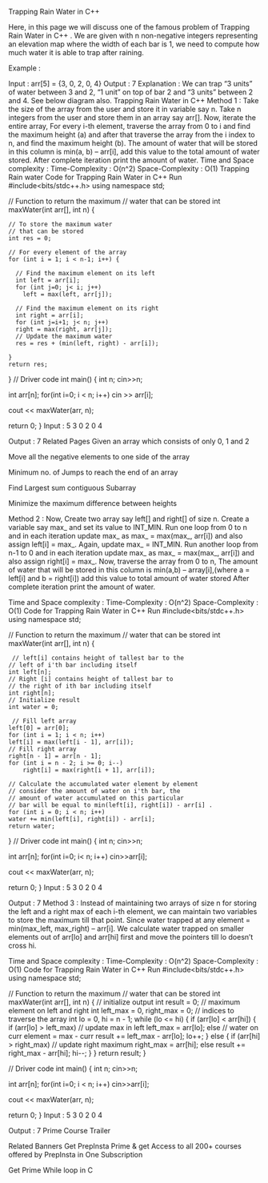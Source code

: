 Trapping Rain Water in C++
 

Here, in this page we  will discuss one of the famous problem of  Trapping Rain Water in C++ . We are given with n non-negative integers representing an elevation map where the width of each bar is 1, we need to compute how much water it is able to trap after raining.

Example :

Input : arr[5] = {3, 0, 2, 0, 4}
Output : 7
Explanation : We can trap “3 units” of water between 3 and 2, “1 unit” on top of bar 2 and “3 units” between 2 and 4. See below diagram also.
Trapping Rain Water in C++
Method 1 :
Take the size of the array from the user and store it in variable say n.
Take n integers from the user and store them in an array say arr[].
Now, iterate the entire array,
For every i-th element, traverse the array from 0 to i and find the maximum height (a) and after that traverse the array from the i index to n, and find the maximum height (b).
The amount of water that will be stored in this column is min(a, b) – arr[i], add this value to the total amount of water stored.
After complete iteration print the amount of water.
Time and Space complexity :
Time-Complexity : O(n^2)
Space-Complexity : O(1)
Trapping Rain water
Code for Trapping Rain Water in C++
Run
#include<bits/stdc++.h>
using namespace std;

// Function to return the maximum
// water that can be stored
int maxWater(int arr[], int n)
{

    // To store the maximum water
    // that can be stored
    int res = 0;

    // For every element of the array
    for (int i = 1; i < n-1; i++) {

      // Find the maximum element on its left
      int left = arr[i];
      for (int j=0; j< i; j++)
        left = max(left, arr[j]);

      // Find the maximum element on its right 
      int right = arr[i];
      for (int j=i+1; j< n; j++) 
      right = max(right, arr[j]);
      // Update the maximum water 
      res = res + (min(left, right) - arr[i]); 
        
    } 
    return res; 
    
} 
// Driver code 
int main() 
{ 
    int n; 
    cin>>n;

   int arr[n];
   for(int i=0; i < n; i++) 
   cin >> arr[i];

   cout << maxWater(arr, n);

   return 0;
}
Input : 
5
3 0 2 0 4



Output :
7
Related Pages
Given an array which consists of only 0, 1 and 2

Move all the negative elements to one side of the array

Minimum no. of Jumps to reach the end of an array 

Find Largest sum contiguous Subarray

Minimize the maximum difference between heights 

Method 2 :
Now, Create two array say left[] and right[] of size n.
Create a variable say max_ and set its value to INT_MIN.
Run one loop from 0 to n and  in each iteration update max_ as max_ = max(max_, arr[i]) and also assign left[i] = max_.
Again, update max_ = INT_MIN.
Run another loop from n-1 to 0 and in each iteration update max_ as max_ = max(max_, arr[i]) and also assign right[i] = max_.
Now, traverse the array from 0 to n,
The amount of water that will be stored in this column is min(a,b) – array[i],(where a = left[i] and b = right[i]) add this value to total amount of water stored
After complete iteration print the amount of water.
 
Time and Space complexity :
Time-Complexity : O(n^2)
Space-Complexity : O(1)
Code for Trapping Rain Water in C++
Run
#include<bits/stdc++.h>
using namespace std;

// Function to return the maximum
// water that can be stored
int maxWater(int arr[], int n)
{

     // left[i] contains height of tallest bar to the
    // left of i'th bar including itself
    int left[n];
    // Right [i] contains height of tallest bar to
    // the right of ith bar including itself
    int right[n];
    // Initialize result
    int water = 0;
    
     // Fill left array
    left[0] = arr[0];
    for (int i = 1; i < n; i++) 
    left[i] = max(left[i - 1], arr[i]); 
    // Fill right array 
    right[n - 1] = arr[n - 1]; 
    for (int i = n - 2; i >= 0; i--)
        right[i] = max(right[i + 1], arr[i]);

    // Calculate the accumulated water element by element
    // consider the amount of water on i'th bar, the
    // amount of water accumulated on this particular
    // bar will be equal to min(left[i], right[i]) - arr[i] .
    for (int i = 0; i < n; i++) 
    water += min(left[i], right[i]) - arr[i]; 
    return water; 
    
} // Driver code 
int main() 
{ 
    int n; 
    cin>>n;

int arr[n];
for(int i=0; i< n; i++) 
cin>>arr[i];

 cout << maxWater(arr, n);

return 0;
}
Input : 
5
3 0 2 0 4



Output :
7
Method 3 :
Instead of maintaining two arrays of size n for storing the left and a right max of each i-th element, we can maintain two variables to store the maximum till that point. Since water trapped at any element = min(max_left, max_right) – arr[i]. We calculate water trapped on smaller elements out of arr[lo] and arr[hi] first and move the pointers till lo doesn’t cross hi.

Time and Space complexity :
Time-Complexity : O(n^2)
Space-Complexity : O(1)
Code for Trapping Rain Water in C++
Run
#include<bits/stdc++.h>
using namespace std;

// Function to return the maximum
// water that can be stored
int maxWater(int arr[], int n)
{
    // initialize output
    int result = 0;
    // maximum element on left and right
    int left_max = 0, right_max = 0;
    // indices to traverse the array
    int lo = 0, hi = n - 1;
    while (lo <= hi) {
        if (arr[lo] < arr[hi]) 
        { 
            if (arr[lo] > left_max)
                // update max in left
                left_max = arr[lo];
            else
                // water on curr element = max - curr
                result += left_max - arr[lo];
            lo++;
        }
        else {
            if (arr[hi] > right_max)
                // update right maximum
                right_max = arr[hi];
            else
                result += right_max - arr[hi];
            hi--;
        }
    }
    return result;
}

// Driver code
int main()
{
 int n;
 cin>>n;

 int arr[n];
 for(int i=0; i < n; i++) 
 cin>>arr[i];

 cout << maxWater(arr, n);

 return 0;
}
Input : 
5
3 0 2 0 4



Output :
7
Prime Course Trailer

Related Banners
Get PrepInsta Prime & get Access to all 200+ courses offered by PrepInsta in One Subscription

Get Prime
While loop in C
